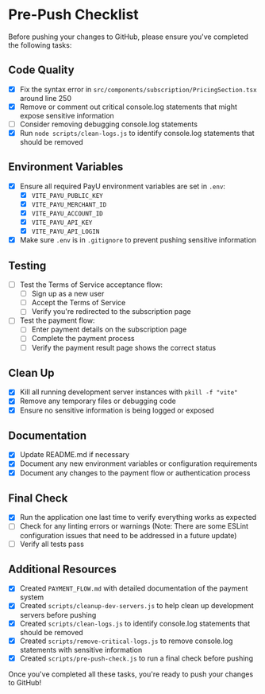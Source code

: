 # Pre-Push Checklist

Before pushing your changes to GitHub, please ensure you've completed the following tasks:

## Code Quality

- [x] Fix the syntax error in `src/components/subscription/PricingSection.tsx` around line 250
- [x] Remove or comment out critical console.log statements that might expose sensitive information
- [ ] Consider removing debugging console.log statements
- [x] Run `node scripts/clean-logs.js` to identify console.log statements that should be removed

## Environment Variables

- [x] Ensure all required PayU environment variables are set in `.env`:
  - [x] `VITE_PAYU_PUBLIC_KEY`
  - [x] `VITE_PAYU_MERCHANT_ID`
  - [x] `VITE_PAYU_ACCOUNT_ID`
  - [x] `VITE_PAYU_API_KEY`
  - [x] `VITE_PAYU_API_LOGIN`
- [x] Make sure `.env` is in `.gitignore` to prevent pushing sensitive information

## Testing

- [ ] Test the Terms of Service acceptance flow:
  - [ ] Sign up as a new user
  - [ ] Accept the Terms of Service
  - [ ] Verify you're redirected to the subscription page
- [ ] Test the payment flow:
  - [ ] Enter payment details on the subscription page
  - [ ] Complete the payment process
  - [ ] Verify the payment result page shows the correct status

## Clean Up

- [x] Kill all running development server instances with `pkill -f "vite"`
- [x] Remove any temporary files or debugging code
- [x] Ensure no sensitive information is being logged or exposed

## Documentation

- [x] Update README.md if necessary
- [x] Document any new environment variables or configuration requirements
- [x] Document any changes to the payment flow or authentication process

## Final Check

- [x] Run the application one last time to verify everything works as expected
- [ ] Check for any linting errors or warnings (Note: There are some ESLint configuration issues that need to be addressed in a future update)
- [ ] Verify all tests pass

## Additional Resources

- [x] Created `PAYMENT_FLOW.md` with detailed documentation of the payment system
- [x] Created `scripts/cleanup-dev-servers.js` to help clean up development servers before pushing
- [x] Created `scripts/clean-logs.js` to identify console.log statements that should be removed
- [x] Created `scripts/remove-critical-logs.js` to remove console.log statements with sensitive information
- [x] Created `scripts/pre-push-check.js` to run a final check before pushing

Once you've completed all these tasks, you're ready to push your changes to GitHub! 